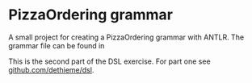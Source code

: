 # PizzaOrdering grammar

A small project for creating a PizzaOrdering grammar with ANTLR.
The grammar file can be found in  

This is the second part of the DSL exercise.
For part one see [github.com/dethieme/dsl](https://github.com/dethieme/dsl).
